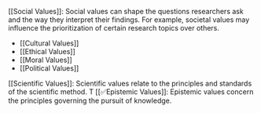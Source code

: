 
[[Social Values]]: Social values can shape the questions researchers ask and the way they interpret their findings. For example, societal values may influence the prioritization of certain research topics over others.

- [[Cultural Values]]
- [[Ethical Values]]
- [[Moral Values]]
- [[Political Values]]


[[Scientific Values]]: Scientific values relate to the principles and standards of the scientific method. T
[[✅Epistemic Values]]: Epistemic values concern the principles governing the pursuit of knowledge.
